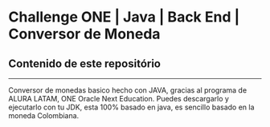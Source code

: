 #  Challenge ONE | Java | Back End | Conversor de Moneda

## Contenido de este repositório
---
Conversor de monedas basico hecho con JAVA, gracias al programa de ALURA LATAM, ONE Oracle Next Education.
Puedes descargarlo y ejecutarlo con tu JDK, esta 100% basado en java, es sencillo basado en la moneda Colombiana.
